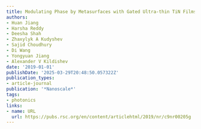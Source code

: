 ```yaml
---
title: Modulating Phase by Metasurfaces with Gated Ultra-thin TiN Films
authors:
- Huan Jiang
- Harsha Reddy
- Deesha Shah
- Zhaxylyk A Kudyshev
- Sajid Choudhury
- Di Wang
- Yongyuan Jiang
- Alexander V Kildishev
date: '2019-01-01'
publishDate: '2025-03-29T20:48:50.057322Z'
publication_types:
- article-journal
publication: '*Nanoscale*'
tags:
- photonics
links:
- name: URL
  url: https://pubs.rsc.org/en/content/articlehtml/2019/nr/c9nr00205g
---
```

